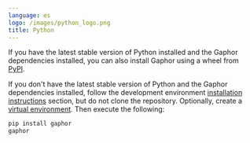 ```yaml
---
language: es
logo: /images/python_logo.png
title: Python
---
```


If you have the latest stable version of Python installed and the Gaphor
dependencies installed, you can also install Gaphor using a wheel from
[PyPI](https://pypi.org/project/gaphor/).

If you don't have the latest stable version of Python and the Gaphor
dependencies installed, follow the development environment [installation
instructions](https://gaphor.readthedocs.io/en/latest/)  section, but do not
clone the repository.  Optionally, create a [virtual
environment](https://packaging.python.org/tutorials/installing-packages/#creating-virtual-environments).
Then execute the following:

```bash
pip install gaphor
gaphor
```
